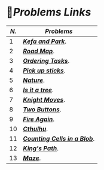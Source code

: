 # :pushpin:***Problems Links***
|***N.***| ***Problems***|
|---| --------|
|1| [***Kefa and Park***](https://codeforces.com/problemset/problem/580/C).|
|2| [***Road Map***](https://codeforces.com/problemset/problem/34/D).|
|3| [***Ordering Tasks***](https://onlinejudge.org/index.php?option=onlinejudge&page=show_problem&problem=1246).|
|4| [***Pick up sticks***](https://onlinejudge.org/index.php?option=com_onlinejudge&Itemid=8&page=show_problem&problem=2733).|
|5| [***Nature***](https://onlinejudge.org/index.php?option=com_onlinejudge&Itemid=8&page=show_problem&problem=1626).|
|6| [***Is it a tree***](https://www.spoj.com/problems/PT07Y/en/).|
|7| [***Knight Moves***](https://onlinejudge.org/index.php?option=com_onlinejudge&Itemid=8&page=show_problem&problem=380).|
|8| [***Two Buttons***](https://codeforces.com/problemset/problem/520/B).|
|9| [***Fire Again***](https://codeforces.com/problemset/problem/35/C).|
|10| [***Cthulhu***](https://codeforces.com/problemset/problem/104/C).|
|11| [***Counting Cells in a Blob***](https://onlinejudge.org/index.php?option=com_onlinejudge&Itemid=8&page=show_problem&problem=812).|
|12| [***King's Path***](https://codeforces.com/problemset/problem/242/C).|
|13| [***Maze***](https://codeforces.com/contest/377/problem/A).|
